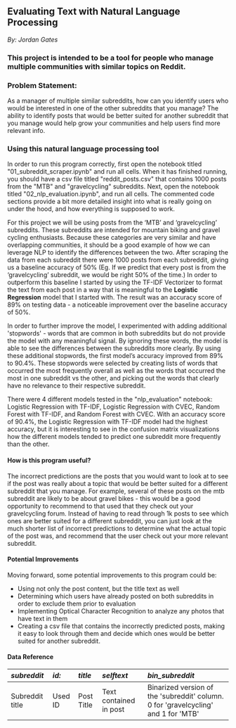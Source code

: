 ## Evaluating Text with Natural Language Processing

_By: Jordan Gates_

### This project is intended to be a tool for people who manage multiple communities with similar topics on Reddit. <br> 
### Problem Statement:

As a manager of multiple similar subreddits, how can you identify users who would be interested in one of the other subreddits that you manage? The ability to identify posts that would be better suited for another subreddit that you manage would help grow your communities and help users find more relevant info.

### Using this natural language processing tool

In order to run this program correctly, first open the notebook titled "01_subreddit_scraper.ipynb" and run all cells. When it has finished running, you should have a csv file titled "reddit_posts.csv" that contains 1000 posts from the "MTB" and "gravelcycling" subreddits. Next, open the notebook titled "02_nlp_evaluation.ipynb", and run all cells. The commented code sections provide a bit more detailed insight into what is really going on under the hood, and how everything is supposed to work.

For this project we will be using posts from the ‘MTB’ and ‘gravelcycling’ subreddits. These subreddits are intended for mountain biking and gravel cycling enthusiasts. Because these categories are very similar and have overlapping communities, it should be a good example of how we can leverage NLP to identify the differences between the two. After scraping the data from each subreddit there were 1000 posts from each subreddit, giving us a baseline accuracy of 50% (Eg. If we predict that every post is from the ‘gravelcycling’ subreddit, we would be right 50% of the time.) In order to outperform this baseline I started by using the TF-IDF Vectorizer to format the text from each post in a way that is meaningful to the **Logistic Regression** model that I started with. The result was an accuracy score of 89% on testing data - a noticeable improvement over the baseline accuracy of 50%.

In order to further improve the model, I experimented with adding additional 'stopwords' - words that are common in both subreddits but do not provide the model with any meaningful signal. By ignoring these words, the model is able to see the differences between the subreddits more clearly. By using these additional stopwords, the first model’s accuracy improved from 89% to 90.4%. These stopwords were selected by creating lists of words that occurred the most frequently overall as well as the words that occurred the most in one subreddit vs the other, and picking out the words that clearly have no relevance to their respective subreddit.

There were 4 different models tested in the "nlp_evaluation" notebook: Logistic Regression with TF-IDF, Logistic Regression with CVEC, Random Forest with TF-IDF, and Random Forest with CVEC. With an accuracy score of 90.4%, the Logistic Regression with TF-IDF model had the highest accuracy, but it is interesting to see in the confusion matrix visualizations how the different models tended to predict one subreddit more frequently than the other.

#### How is this program useful?

The incorrect predictions are the posts that you would want to look at to see if the post was really about a topic that would be better suited for a different subreddit that you manage. For example, several of these posts on the mtb subreddit are likely to be about gravel bikes - this would be a good opportunity to recommend to that used that they check out your gravelcycling forum. Instead of having to read through 1k posts to see which ones are better suited for a different subreddit, you can just look at the much shorter list of incorrect predictions to determine what the actual topic of the post was, and recommend that the user check out your more relevant subreddit.

#### Potential Improvements

Moving forward, some potential improvements to this program could be:
* Using not only the post content, but the title text as well
* Determining which users have already posted on both subreddits in order to exclude them prior to evaluation
* Implementing Optical Character Recognition to analyze any photos that have text in them
* Creating a csv file that contains the incorrectly predicted posts, making it easy to look through them and decide which ones would be better suited for another subreddit. 

#### Data Reference

|  *subreddit*| *id:* | *title* | *selftext* | *bin_subreddit* |
| :----------- | :----------- | :----------- | :----------- | :----------- |
| Subreddit title | Used ID | Post Title | Text contained in post | Binarized version of the 'subreddit' column. 0 for 'gravelcycling' and 1 for 'MTB' |